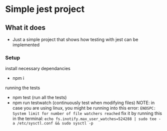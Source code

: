 # Simple jest project

## What it does
* Just a simple project that shows how testing with jest can be implemented

### Setup
install necessary dependancies
* npm i 

running the tests
* npm test (run all the tests)
* npm run testwatch (continuously test when modifying files)
NOTE: in case you are using linux, you might be running into this error:
``` ENOSPC: System limit for number of file watchers reached ```
fix it by running this in the terminal:
``` echo fs.inotify.max_user_watches=524288 | sudo tee -a /etc/sysctl.conf && sudo sysctl -p ```
